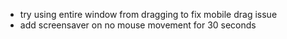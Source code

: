 - try using entire window from dragging to fix mobile drag issue
- add screensaver on no mouse movement for 30 seconds